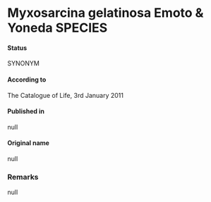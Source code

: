 Myxosarcina gelatinosa Emoto & Yoneda SPECIES
=======

#### Status
SYNONYM

#### According to
The Catalogue of Life, 3rd January 2011

#### Published in
null

#### Original name
null

### Remarks
null